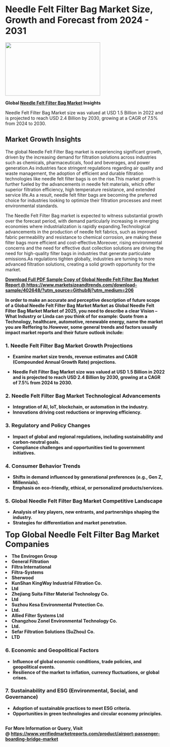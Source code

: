 <H1>Needle Felt Filter Bag Market Size, Growth and Forecast from 2024 - 2031</H1><img class="aligncenter size-medium wp-image-584254" src="https://thirdeyenews.in/wp-content/uploads/2024/09/Global-Market-Research-300x168.jpeg" alt="" width="300" height="168" /><p><strong>Global&nbsp;<a href="https://www.marketsizeandtrends.com/download-sample/402648/?utm_source=Github8j?utm_medium=206">Needle Felt Filter Bag Market</a> Insights</strong></p><p>Needle Felt Filter Bag Market size was valued at USD 1.5 Billion in 2022 and is projected to reach USD 2.4 Billion by 2030, growing at a CAGR of 7.5% from 2024 to 2030.</p><p><h2>Market Growth Insights</h2> <p>The global Needle Felt Filter Bag market is experiencing significant growth, driven by the increasing demand for filtration solutions across industries such as chemicals, pharmaceuticals, food and beverages, and power generation.As industries face stringent regulations regarding air quality and waste management, the adoption of efficient and durable filtration technologies like needle felt filter bags is on the rise.This market growth is further fueled by the advancements in needle felt materials, which offer superior filtration efficiency, high temperature resistance, and extended service life.As a result, needle felt filter bags are becoming the preferred choice for industries looking to optimize their filtration processes and meet environmental standards.</p> <p><strong><a href="#"></a></strong></p> <p>The Needle Felt Filter Bag market is expected to witness substantial growth over the forecast period, with demand particularly increasing in emerging economies where industrialization is rapidly expanding.Technological advancements in the production of needle felt fabrics, such as improved fabric permeability and resistance to chemical corrosion, are making these filter bags more efficient and cost-effective.Moreover, rising environmental concerns and the need for effective dust collection solutions are driving the need for high-quality filter bags in industries that generate particulate emissions.As regulations tighten globally, industries are turning to more advanced filtration solutions, creating a solid growth opportunity for the market.</p> <p><strong><a href="#"></p><p><span class=""><strong>Download Full PDF Sample Copy of Global Needle Felt Filter Bag Market Report</strong> @ <a href="https://www.marketsizeandtrends.com/download-sample/402648/?utm_source=Github8j?utm_medium=206" target="_blank">https://www.marketsizeandtrends.com/download-sample/402648/?utm_source=Github8j?utm_medium=206</a></span></p><p>In order to make an accurate and perceptive description of future scope of a Global&nbsp;Needle Felt Filter Bag Market Market as Global&nbsp;Needle Felt Filter Bag Market Market of 2025, you need to describe a clear Vision &ndash; What Industry or Linda can you think of for example: Quote from a Technology, healthcare, automotive, renewable energy, name the market you are Reffering to.However, some general trends and factors usually impact market reports and their future outlook include:</p><h3>1.&nbsp;<strong>Needle Felt Filter Bag Market Growth Projections</strong></h3><ul><li>Examine market size trends, revenue estimates and CAGR (Compounded Annual Growth Rate) projections.</li><li><p>Needle Felt Filter Bag Market size was valued at USD 1.5 Billion in 2022 and is projected to reach USD 2.4 Billion by 2030, growing at a CAGR of 7.5% from 2024 to 2030.</p></li></ul><h3>2.&nbsp;<strong>Needle Felt Filter Bag Market Technological Advancements</strong></h3><ul><li>Integration of AI, IoT, blockchain, or automation in the industry.</li><li>Innovations driving cost reductions or improving efficiency.</li></ul><h3>3.&nbsp;<strong>Regulatory and Policy Changes</strong></h3><ul><li>Impact of global and regional regulations, including sustainability and carbon-neutral goals.</li><li>Compliance challenges and opportunities tied to government initiatives.</li></ul><h3>4.&nbsp;<strong>Consumer Behavior Trends</strong></h3><ul><li>Shifts in demand influenced by generational preferences (e.g., Gen Z, Millennials).</li><li>Emphasis on eco-friendly, ethical, or personalized products/services.</li></ul><h3>5.&nbsp;<strong>Global Needle Felt Filter Bag Market Competitive Landscape</strong></h3><ul><li>Analysis of key players, new entrants, and partnerships shaping the industry.</li><li>Strategies for differentiation and market penetration.</li></ul><p data-pm-slice="1 1 []"><span style="color: inherit; font-family: inherit; font-size: 25px;">Top Global Needle Felt Filter Bag Market Companies</span></p><div class="" data-test-id=""><p><li>The Envirogen Group</li><li> General Filtration</li><li> Filtra International</li><li> Filtra-Systems</li><li> Sherwood</li><li> KunShan KingWay Industrial Filtration Co.</li><li>Ltd</li><li> Zhejiang Suita Filter Material Technology Co.</li><li> Ltd</li><li> Suzhou Kesa Environmental Protection Co.</li><li> Ltd.</li><li> Allied Filter Systems Ltd</li><li> Changzhou Zonel Environmental Technology Co.</li><li> Ltd.</li><li> Sefar Filtration Solutions (SuZhou) Co.</li><li>LTD</li></p></div><h3>6.&nbsp;<strong>Economic and Geopolitical Factors</strong></h3><ul><li>Influence of global economic conditions, trade policies, and geopolitical events.</li><li>Resilience of the market to inflation, currency fluctuations, or global crises.</li></ul><h3>7.&nbsp;<strong>Sustainability and ESG (Environmental, Social, and Governance)</strong></h3><ul><li>Adoption of sustainable practices to meet ESG criteria.</li><li>Opportunities in green technologies and circular economy principles.</li></ul><h2><strong style="font-size: 14px;">For More Information or Query, Visit @&nbsp;</strong><a style="background-color: #ffffff; font-size: 14px;" href="https://www.marketsizeandtrends.com/report/needle-felt-filter-bag-market/" target="_blank">https://www.verifiedmarketreports.com/product/airport-passenger-boarding-bridge-market</a></h2>